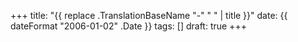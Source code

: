 +++
title: "{{ replace .TranslationBaseName "-" " " | title }}"
date: {{ dateFormat "2006-01-02" .Date }}
tags: []
draft: true
+++
